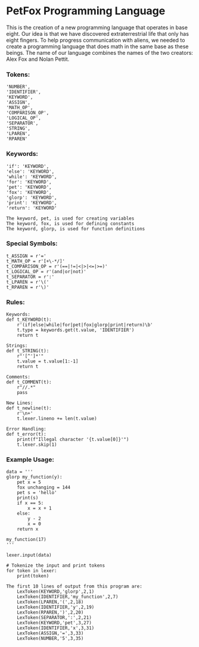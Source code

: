 # PetFox Programming Language
This is the creation of a new programming language that operates in base eight. Our idea is that we have discovered extraterrestrial life that only has eight fingers. To help progress communication with aliens, we needed to create a programming language that does math in the same base as these beings. The name of our language combines the names of the two creators: Alex Fox and Nolan Pettit.

### Tokens:
    'NUMBER',
    'IDENTIFIER',
    'KEYWORD',
    'ASSIGN',
    'MATH_OP',
    'COMPARISON_OP',
    'LOGICAL_OP',
    'SEPARATOR',
    'STRING',
    'LPAREN',
    'RPAREN'

### Keywords:
    'if': 'KEYWORD',
    'else': 'KEYWORD',
    'while': 'KEYWORD',
    'for': 'KEYWORD',
    'pet': 'KEYWORD',
    'fox': 'KEYWORD',
    'glorp': 'KEYWORD',
    'print': 'KEYWORD',
    'return': 'KEYWORD'

    The keyword, pet, is used for creating variables
    The keyword, fox, is used for defining constants
    The keyword, glorp, is used for function definitions

### Special Symbols:
    t_ASSIGN = r'='
    t_MATH_OP = r'[+\-*/]'
    t_COMPARISON_OP = r'(==|!=|<|>|<=|>=)'
    t_LOGICAL_OP = r'(and|or|not)'
    t_SEPARATOR = r':'
    t_LPAREN = r'\('
    t_RPAREN = r'\)'

### Rules:
    Keywords:
    def t_KEYWORD(t):
        r'(if|else|while|for|pet|fox|glorp|print|return)\b'
        t.type = keywords.get(t.value, 'IDENTIFIER')
        return t

    Strings:
    def t_STRING(t):
        r"'[^']*'"
        t.value = t.value[1:-1]
        return t

    Comments:
    def t_COMMENT(t):
        r"//.*"
        pass

    New Lines:
    def t_newline(t):
        r'\n+'
        t.lexer.lineno += len(t.value)

    Error Handling:
    def t_error(t):
        print(f"Illegal character '{t.value[0]}'")
        t.lexer.skip(1)

### Example Usage:
    data = '''
    glorp my_function(y):
        pet x = 5
        fox unchanging = 144
        pet s = 'hello'
        print(s)
        if x == 5:
            x = x + 1
        else:
            y - 2
            x = 0
        return x
    
    my_function(17)
    '''
    
    lexer.input(data)
    
    # Tokenize the input and print tokens
    for token in lexer:
        print(token)

    The first 10 lines of output from this program are: 
        LexToken(KEYWORD,'glorp',2,1)
        LexToken(IDENTIFIER,'my_function',2,7)
        LexToken(LPAREN,'(',2,18)
        LexToken(IDENTIFIER,'y',2,19)
        LexToken(RPAREN,')',2,20)
        LexToken(SEPARATOR,':',2,21)
        LexToken(KEYWORD,'pet',3,27)
        LexToken(IDENTIFIER,'x',3,31)
        LexToken(ASSIGN,'=',3,33)
        LexToken(NUMBER,'5',3,35)
    


    
